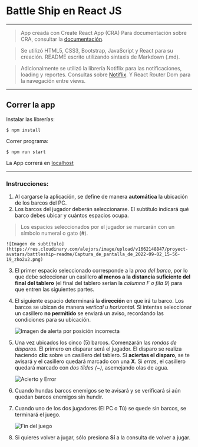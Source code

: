 # Battle Ship en React JS

---

> App creada con Create React App (CRA)
> Para documentación sobre CRA, consultar la [documentación](https://create-react-app.dev/).

> Se utilizó HTML5, CSS3, Bootstrap, JavaScript y React para su creación.
> README escrito utilizando sintaxis de Markdown (.md).

> Adicionalmente se utilizó la librería Notiflix para las notificaciones, loading y reportes.
> Consultas sobre [Notiflix](https://notiflix.github.io/documentation).
> Y React Router Dom para la navegación entre views.

---

## Correr la app

Instalar las librerías:

    $ npm install

Correr programa:

    $ npm run start

La App correrá en [localhost](http://localhost:3000/)

---

### Instrucciones:

1. Al cargarse la aplicación, se define de manera **automática** la ubicación de los barcos del PC.
2. Los barcos del jugador deberán seleccionarse. El subtítulo indicará qué barco debes ubicar y
cuántos espacios ocupa.

>Los espacios seleccionados por el jugador se marcarán con un símbolo numeral o gato (**#**).

    ![Imagen de subtítulo](https://res.cloudinary.com/alejors/image/upload/v1662148847/proyect-avatars/battleship-readme/Captura_de_pantalla_de_2022-09-02_15-56-19_zko2u2.png)

3. El primer espacio seleccionado corresponde a la *proa del barco*, por lo que debe seleccionar un casillero **al menos a la distancia suficiente del final del tablero** (el final del tablero serían la *columna F o fila 9*) para que entren las siguientes partes. 
4. El siguiente espacio determinará la **dirección** en que irá tu barco. Los barcos se ubican de manera *vertical u horizontal*. Si intentas seleccionar un casillero **no permitido** se enviará un aviso, recordando las condiciones para su ubicación.

    ![Imagen de alerta por posición incorrecta](https://res.cloudinary.com/alejors/image/upload/v1662148847/proyect-avatars/battleship-readme/Captura_de_pantalla_de_2022-09-02_15-56-19_zko2u2.png)

5. Una vez ubicados los cinco (5) barcos. Comenzarán las *rondas de disparos*. El primero en disparar será el jugador. El disparo se realiza haciendo **clic** sobre un casillero del tablero. Si **aciertas el disparo**, se te avisará y el casillero quedará marcado con una **X**. Si *erras*, el casillero quedará marcado con *dos tildes (~)*, asemejando olas de agua.

    ![Acierto y Error](https://res.cloudinary.com/alejors/image/upload/v1662149837/proyect-avatars/battleship-readme/Captura_de_pantalla_de_2022-09-02_16-16-43_gtaun3.png)

6. Cuando hundas barcos enemigos se te avisará y se verificará si aún quedan barcos enemigos sin hundir.
7. Cuando uno de los dos jugadores (El PC o Tú) se quede sin barcos, se terminará el juego.

    ![Fin del juego](https://res.cloudinary.com/alejors/image/upload/v1662150158/proyect-avatars/battleship-readme/Captura_de_pantalla_de_2022-09-02_16-21-10_vtafrr.png)

8. Si quieres volver a jugar, sólo presiona **Sí** a la consulta de volver a jugar.